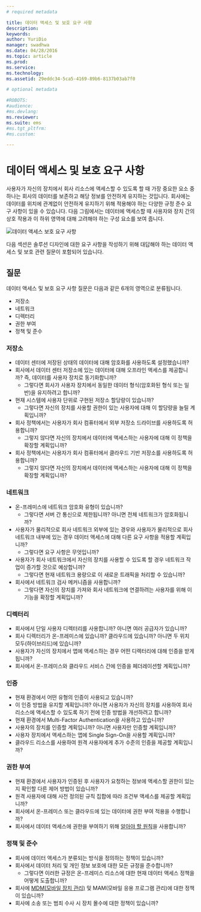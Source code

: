 ```yaml
---
# required metadata

title: 데이터 액세스 및 보호 요구 사항
description:
keywords:
author: YuriDio
manager: swadhwa
ms.date: 04/28/2016
ms.topic: article
ms.prod:
ms.service:
ms.technology:
ms.assetid: 29eddc34-5ca5-4169-89b6-8137b03ab7f0

# optional metadata

#ROBOTS:
#audience:
#ms.devlang:
ms.reviewer: 
ms.suite: ems
#ms.tgt_pltfrm:
#ms.custom:

---
```


# 데이터 액세스 및 보호 요구 사항

사용자가 자신의 장치에서 회사 리소스에 액세스할 수 있도록 할 때 가장 중요한 요소 중 하나는 회사의 데이터를 보존하고 해당 정보를 안전하게 유지하는 것입니다. 회사에는 데이터를 위치에 관계없이 안전하게 유지하기 위해 적용해야 하는 다양한 규정 준수 요구 사항이 있을 수 있습니다. 다음 그림에서는 데이터에 액세스할 때 사용자와 장치 간의 상호 작용과 이 하위 영역에 대해 고려해야 하는 구성 요소를 보여 줍니다.

![데이터 액세스 보호 요구 사항](./media/BYOD_Figure3.png)

다음 섹션은 솔루션 디자인에 대한 요구 사항을 작성하기 위해 대답해야 하는 데이터 액세스 및 보호 관련 질문이 포함되어 있습니다.

## 질문

데이터 액세스 및 보호 요구 사항 질문은 다음과 같은 6개의 영역으로 분류됩니다.

- 저장소
- 네트워크
- 디렉터리
- 권한 부여
- 정책 및 준수

### 저장소

- 데이터 센터에 저장된 상태의 데이터에 대해 암호화를 사용하도록 설정했습니까?
- 회사에서 데이터 센터 저장소에 있는 데이터에 대해 오프라인 액세스를 제공합니까? 즉, 데이터를 사용자 장치로 동기화합니까?
    - 그렇다면 회사가 사용자 장치에서 동일한 데이터 형식(암호화된 형식 또는 일반)을 유지하려고 합니까?
- 현재 시스템에 사용자 단위로 구현된 저장소 할당량이 있습니까?
    - 그렇다면 자신의 장치를 사용할 권한이 있는 사용자에 대해 이 할당량을 늘릴 계획입니까?
- 회사 정책에서는 사용자가 회사 컴퓨터에서 외부 저장소 드라이브를 사용하도록 허용합니까?
    - 그렇지 않다면 자신의 장치에서 데이터에 액세스하는 사용자에 대해 이 정책을 확장할 계획입니까?
- 회사 정책에서는 사용자가 회사 컴퓨터에서 클라우드 기반 저장소를 사용하도록 허용합니까?
    - 그렇지 않다면 자신의 장치에서 데이터에 액세스하는 사용자에 대해 이 정책을 확장할 계획입니까?

### 네트워크

- 온-프레미스에 네트워크 암호화 유형이 있습니까?
    - 그렇다면 서버 간 통신으로 제한됩니까? 아니면 전체 네트워크가 암호화됩니까?
- 사용자가 물리적으로 회사 네트워크 외부에 있는 경우와 사용자가 물리적으로 회사 네트워크 내부에 있는 경우 데이터 액세스에 대해 다른 요구 사항을 적용할 계획입니까?
    - 그렇다면 요구 사항은 무엇입니까?
- 사용자가 회사 네트워크에서 자신의 장치를 사용할 수 있도록 할 경우 네트워크 작업이 증가할 것으로 예상합니까?
    - 그렇다면 현재 네트워크 용량으로 이 새로운 트래픽을 처리할 수 있습니까?
- 회사에서 네트워크 검사 메커니즘을 사용합니까?
    - 그렇다면 자신의 장치를 가져와 회사 네트워크에 연결하려는 사용자를 위해 이 기능을 확장할 계획입니까?

### 디렉터리

- 회사에서 단일 사용자 디렉터리를 사용합니까? 아니면 여러 공급자가 있습니까?
- 회사 디렉터리가 온-프레미스에 있습니까? 클라우드에 있습니까? 아니면 두 위치 모두(하이브리드)에 있습니까?
- 사용자가 자신의 장치에서 앱에 액세스하는 경우 어떤 디렉터리에 대해 인증을 받게 됩니까?
- 회사에서 온-프레미스와 클라우드 서비스 간에 인증을 페더레이션할 계획입니까?

### 인증

- 현재 환경에서 어떤 유형의 인증이 사용되고 있습니까?
- 이 인증 방법을 유지할 계획입니까? 아니면 사용자가 자신의 장치를 사용하여 회사 리소스에 액세스할 수 있도록 하기 전에 인증 방법을 개선하려고 합니까?
- 현재 환경에서 Multi-Factor Authentication을 사용하고 있습니까?
- 사용자의 장치를 인증할 계획입니까? 아니면 사용자만 인증할 계획입니까?
- 사용자 장치에서 액세스하는 앱에 Single Sign-On을 사용할 계획입니까?
- 클라우드 리소스를 사용하여 원격 사용자에게 추가 수준의 인증을 제공할 계획입니까?

### 권한 부여

- 현재 환경에서 사용자가 인증된 후 사용자가 요청하는 정보에 액세스할 권한이 있는지 확인할 다른 제어 방법이 있습니까?
- 원격 사용자에 대해 사전 정의된 규칙 집합에 따라 조건부 액세스를 제공할 계획입니까?
- 회사에서 온-프레미스 또는 클라우드에 있는 데이터에 권한 부여 적용을 수행합니까?
- 회사에서 데이터 액세스에 권한을 부여하기 위해 [알아야 할 원칙](http://en.wikipedia.org/wiki/Need_to_know)을 사용합니까?

### 정책 및 준수

- 회사에 데이터 액세스가 분류되는 방식을 정의하는 정책이 있습니까?
- 회사에서 데이터 처리 및 개인 정보 보호에 대한 모든 규정을 준수합니까?
    - 그렇다면 이러한 규정은 온-프레미스 리소스에 대한 현재 데이터 액세스 정책을 어떻게 도출합니까?
- 회사에 [MDM(모바일 장치 관리)](http://aka.ms/mdmdcg) 및 MAM(모바일 응용 프로그램 관리)에 대한 정책이 있습니까?
- 회사에 소송 또는 범죄 수사 시 장치 몰수에 대한 정책이 있습니까?



<!--HONumber=Apr16_HO2-->


